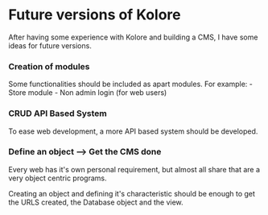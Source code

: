 # Future versions of Kolore
After having some experience with Kolore and building a CMS, I have some ideas for future versions.

### Creation of modules
Some functionalities should be included as apart modules. For example:
	- Store module
	- Non admin login (for web users)

### CRUD API Based System
To ease web development, a more API based system should be developed.

### Define an object --> Get the CMS done
Every web has it's own personal requirement, but almost all share that are a very object centric programs.

Creating an object and defining it's characteristic should be enough to get the URLS created, the Database object and the view.

